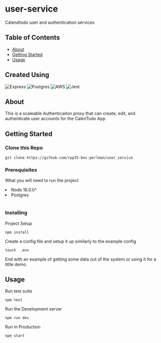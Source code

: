 # user-service
Calendtodo user and authentication services

## Table of Contents

- [About](#about)
- [Getting Started](#getting_started)
- [Usage](#usage)


## Created Using
![Express](https://img.shields.io/badge/-express-grey?style=for-the-badge&logo=express)
![Postgres](https://img.shields.io/badge/-Postgres-grey?style=for-the-badge&logo=postgresql)
![AWS](https://img.shields.io/badge/-AWS-grey?style=for-the-badge&logo=amazonaws)
![Jest](https://img.shields.io/badge/-Jest-grey?style=for-the-badge&logo=jest)

## About <a name = "about"></a>

This is a scaleable Authenticaiton proxy that can create, edit, and authenticate user accounts for the CalenTodo App

## Getting Started <a name = "getting_started"></a>

### Clone this Repo
```
git clone https://github.com/rpp35-boc-perlman/user_service
```

### Prerequisites

What you will need to run the project
<li>Node 16.0.0^ </li>
<li>Postgres </li>
</br>

### Installing

Project Setup

```
npm install 
```

Create a config file and setup it up similarly to the example config
```
touch  .env
```



End with an example of getting some data out of the system or using it for a little demo.

## Usage <a name = "usage"></a>

Run test suite
```
npm test
```

Run the Development server
```
npm run dev
```

Run in Production
```
npm start
```
